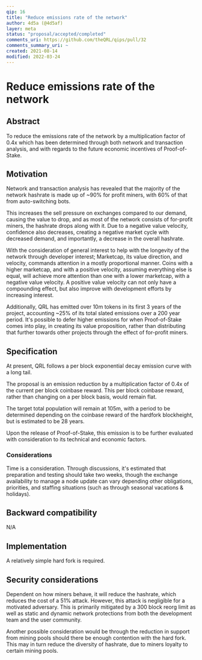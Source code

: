 ```yaml
---
qip: 16
title: "Reduce emissions rate of the network"
author: 4d5a (@4d5af)
layer: meta
status: "proposal/accepted/completed"
comments_uri: https://github.com/theQRL/qips/pull/32
comments_summary_uri: ~ 
created: 2021-08-14
modified: 2022-03-24
---
```


# Reduce emissions rate of the network

## Abstract

To reduce the emissions rate of the network by a multiplication factor of 0.4x which has been determined through both network and transaction analysis, and with regards to the future economic incentives of Proof-of-Stake.

## Motivation

Network and transaction analysis has revealed that the majority of the network hashrate is made up of  \~90% for profit miners, with 60% of that from auto-switching bots.

This increases the sell pressure on exchanges compared to our demand, causing the value to drop, and as most of the network consists of for-profit miners, the hashrate drops along with it. Due to a negative value velocity, confidence also decreases, creating a negative market cycle with decreased demand, and importantly, a decrease in the overall hashrate. 

With the consideration of general interest to help with the longevity of the network through developer interest; Marketcap, its value direction, and velocity, commands attention in a mostly proportional manner. Coins with a higher marketcap, and with a positive velocity, assuming everything else is equal, will achieve more attention than one with a lower marketcap, with a negative value velocity. A positive value velocity can not only have a compounding effect, but also improve with development efforts by increasing interest.

Additionally, QRL has emitted over 10m tokens in its first 3 years of the project, accounting \~25% of its total slated emissions over a 200 year period. It's possible to defer higher emissions for when Proof-of-Stake comes into play, in creating its value proposition, rather than distributing that further towards other projects through the effect of for-profit miners.

## Specification

At present, QRL follows a per block exponential decay emission curve with a long tail.

The proposal is an emission reduction by a multiplication factor of 0.4x of the current per block coinbase reward. This per block coinbase reward, rather than changing on a per block basis, would remain flat.

The target total population will remain at 105m, with a period to be determined depending on the coinbase reward of the hardfork blockheight, but is estimated to be 28 years.

Upon the release of Proof-of-Stake, this emission is to be further evaluated with consideration to its technical and economic factors.

### Considerations

Time is a consideration. Through discussions, it's estimated that preparation and testing should take two weeks, though the exchange availability to manage a node update can vary depending other obligations, priorities, and staffing situations (such as through seasonal vacations & holidays).

## Backward compatibility

N/A

## Implementation

A relatively simple hard fork is required.

## Security considerations

Dependent on how miners behave, it will reduce the hashrate, which reduces the cost of a 51% attack. However, this attack is negligible for a motivated adversary. This is primarily mitigated by a 300 block reorg limit as well as static and dynamic network protections from both the development team and the user community.

Another possible consideration would be through the reduction in support from mining pools should there be enough contention with the hard fork. This may in turn reduce the diversity of hashrate, due to miners loyalty to certain mining pools.